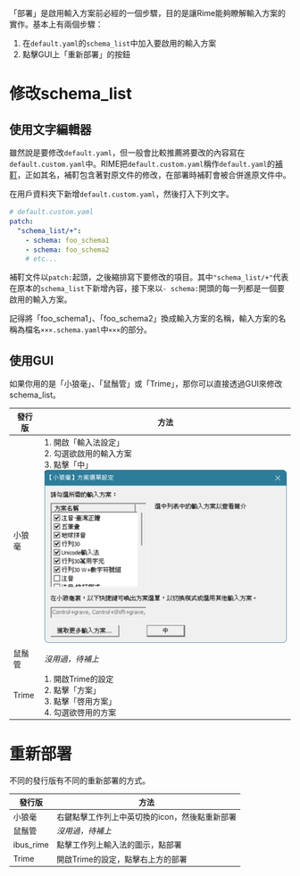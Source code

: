 「部署」是啟用輸入方案前必經的一個步驟，目的是讓Rime能夠瞭解輸入方案的實作。基本上有兩個步驟：

1. 在`default.yaml`的`schema_list`中加入要啟用的輸入方案
2. 點擊GUI上「重新部署」的按鈕

# 修改schema_list

## 使用文字編輯器

雖然說是要修改`default.yaml`，但一般會比較推薦將要改的內容寫在`default.custom.yaml`中。RIME把`default.custom.yaml`稱作`default.yaml`的[補靪](file_format.md#補靪文件)，正如其名，補靪包含著對原文件的修改，在部署時補靪會被合併進原文件中。

在用戶資料夾下新增`default.custom.yaml`，然後打入下列文字。

```yaml
# default.custom.yaml
patch:
  "schema_list/+":
    - schema: foo_schema1
    - schema: foo_schema2
    # etc...
```

補靪文件以`patch:`起頭，之後縮排寫下要修改的項目。其中`"schema_list/+"`代表在原本的`schema_list`下新增內容，接下來以`- schema:`開頭的每一列都是一個要啟用的輸入方案。

記得將「foo_schema1」、「foo_schema2」換成輸入方案的名稱，輸入方案的名稱為檔名`×××.schema.yaml`中`×××`的部分。

## 使用GUI

如果你用的是「小狼毫」、「鼠鬚管」或「Trime」，那你可以直接透過GUI來修改schema_list。

發行版 | 方法
---    |---
小狼毫 | 1. 開啟「輸入法設定」<br> 2. 勾選欲啟用的輸入方案 <br> 3. 點擊「中」 <br> ![小狼毫輸入法設定](../img/weasel_select_schema.png)
鼠鬚管 | *沒用過，待補上*
Trime | 1. 開啟Trime的設定 <br> 2. 點擊「方案」 <br> 3. 點擊「啓用方案」 <br> 4. 勾選欲啓用的方案

# 重新部署

不同的發行版有不同的重新部署的方式。

發行版 | 方法
---|---
小狼毫 | 右鍵點擊工作列上中英切換的icon，然後點重新部署
鼠鬚管 | *沒用過，待補上*
ibus_rime | 點擊工作列上輸入法的圖示，點部署
Trime | 開啟Trime的設定，點擊右上方的部署


